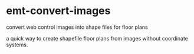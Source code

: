# emt-convert-images
convert web control images into shape files for floor plans

 a quick way to create shapefile floor plans from images without coordinate systems.
